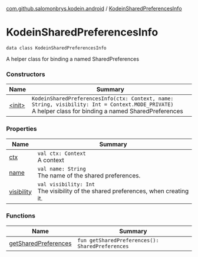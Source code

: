 [com.github.salomonbrys.kodein.android](../index.md) / [KodeinSharedPreferencesInfo](.)

# KodeinSharedPreferencesInfo

`data class KodeinSharedPreferencesInfo`

A helper class for binding a named SharedPreferences

### Constructors

| Name | Summary |
|---|---|
| [&lt;init&gt;](-init-.md) | `KodeinSharedPreferencesInfo(ctx: Context, name: String, visibility: Int = Context.MODE_PRIVATE)`<br>A helper class for binding a named SharedPreferences |

### Properties

| Name | Summary |
|---|---|
| [ctx](ctx.md) | `val ctx: Context`<br>A context |
| [name](name.md) | `val name: String`<br>The name of the shared preferences. |
| [visibility](visibility.md) | `val visibility: Int`<br>The visibility of the shared preferences, when creating it. |

### Functions

| Name | Summary |
|---|---|
| [getSharedPreferences](get-shared-preferences.md) | `fun getSharedPreferences(): SharedPreferences` |
